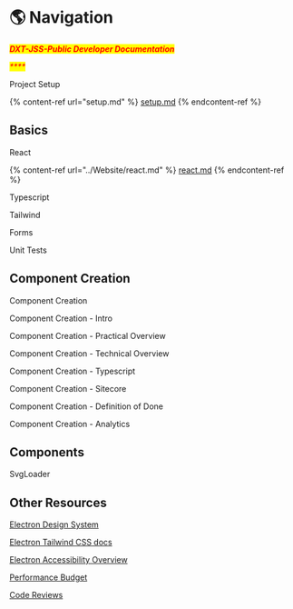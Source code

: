 # 🌎 Navigation

_<mark style="color:red;">**DXT-JSS-Public Developer Documentation**</mark>_

_<mark style="color:red;">****</mark>_

Project Setup

{% content-ref url="setup.md" %}
[setup.md](setup.md)
{% endcontent-ref %}

## Basics

React

{% content-ref url="../Website/react.md" %}
[react.md](../Website/react.md)
{% endcontent-ref %}

Typescript

Tailwind

Forms

Unit Tests

## Component Creation

Component Creation

Component Creation - Intro

Component Creation - Practical Overview

Component Creation - Technical Overview

Component Creation - Typescript

Component Creation - Sitecore

Component Creation - Definition of Done

Component Creation - Analytics

## Components

SvgLoader

## Other Resources

[Electron Design System](https://electron.duke-energy.com)

[Electron Tailwind CSS docs](http://electron.duke-energy.com/foundation/utilities/utility-first/)

[Electron Accessibility Overview](http://electron.duke-energy.com/foundation/accessibility/)

[Performance Budget](https://confluence.duke-energy.com/display/DEPW/DXT+Performance+Budget)

[Code Reviews](https://confluence.duke-energy.com/display/DEPW/Code+Reviews)
